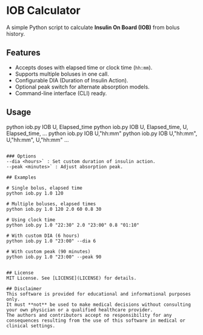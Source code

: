 # IOB Calculator

A simple Python script to calculate **Insulin On Board (IOB)** from bolus history.

## Features
- Accepts doses with elapsed time or clock time (`hh:mm`).
- Supports multiple boluses in one call.
- Configurable DIA (Duration of Insulin Action).
- Optional peak switch for alternate absorption models.
- Command-line interface (CLI) ready.

## Usage

python iob.py IOB U, Elapsed_time
python iob.py IOB U, Elapsed_time, U, Elapsed_time, ...
python iob.py IOB U,"hh:mm"
python iob.py IOB U,"hh:mm", U,"hh:mm", U,"hh:mm" ...
```

### Options
--dia <hours>` : Set custom duration of insulin action.
--peak <minutes>` : Adjust absorption peak.

## Examples

# Single bolus, elapsed time
python iob.py 1.0 120

# Multiple boluses, elapsed times
python iob.py 1.0 120 2.0 60 0.8 30

# Using clock time
python iob.py 1.0 "22:30" 2.0 "23:00" 0.8 "01:10"

# With custom DIA (6 hours)
python iob.py 1.0 "23:00" --dia 6

# With custom peak (90 minutes)
python iob.py 1.0 "23:00" --peak 90


## License
MIT License. See [LICENSE](LICENSE) for details.

## Disclaimer
This software is provided for educational and informational purposes only.  
It must **not** be used to make medical decisions without consulting your own physician or a qualified healthcare provider.  
The authors and contributors accept no responsibility for any consequences resulting from the use of this software in medical or clinical settings.
